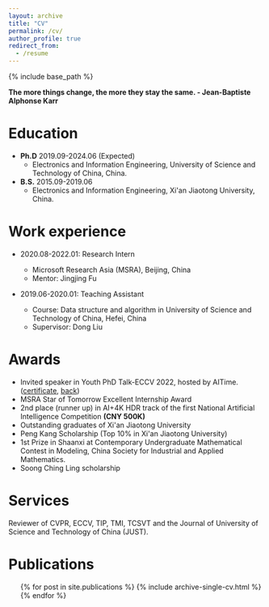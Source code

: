 ```yaml
---
layout: archive
title: "CV"
permalink: /cv/
author_profile: true
redirect_from:
  - /resume
---
```


{% include base_path %}

**The more things change, the more they stay the same. - Jean-Baptiste Alphonse Karr**

Education
======
* **Ph.D** 2019.09-2024.06 (Expected)
  * Electronics and Information Engineering, University of Science and Technology of China, China.
* **B.S.** 2015.09-2019.06
  * Electronics and Information Engineering, Xi\'an Jiaotong University, China.

Work experience
======
* 2020.08-2022.01: Research Intern
  * Microsoft Research Asia (MSRA), Beijing, China
  * Mentor: Jingjing Fu

* 2019.06-2020.01: Teaching Assistant
  * Course: Data structure and algorithm in University of Science and Technology of China, Hefei, China
  * Supervisor: Dong Liu

Awards
======
* Invited speaker in Youth PhD Talk-ECCV 2022, hosted by AITime. ([certificate](https://hitachinsk.github.io/files/AITime_certificate.pdf), [back](https://hitachinsk.github.io/files/AITime_back.pdf))
* MSRA Star of Tomorrow Excellent Internship Award
* 2nd place (runner up) in AI+4K HDR track of the first National Artificial Intelligence Competition **(CNY 500K)**
* Outstanding graduates of Xi\'an Jiaotong University
* Peng Kang Scholarship (Top 10% in Xi\'an Jiaotong University)
* 1st Prize in Shaanxi at Contemporary Undergraduate Mathematical Contest in Modeling, China Society for Industrial and Applied Mathematics.
* Soong Ching Ling scholarship

Services
======
Reviewer of CVPR, ECCV, TIP, TMI, TCSVT and the Journal of University of Science and Technology of China (JUST).

Publications
======
  <ul>{% for post in site.publications %}
    {% include archive-single-cv.html %}
  {% endfor %}</ul>
